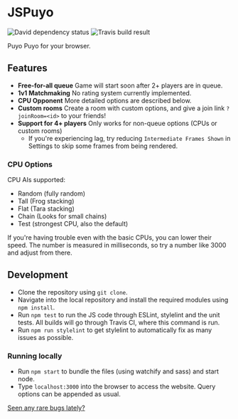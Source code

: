 # JSPuyo
<img src="https://david-dm.org/WillFlame14/jspuyo.svg" alt="David dependency status"> <img src="https://travis-ci.org/WillFlame14/jspuyo.svg?branch=master" alt="Travis build result">
  
Puyo Puyo for your browser.

## Features
- **Free-for-all queue** Game will start soon after 2+ players are in queue.
- **1v1 Matchmaking** No rating system currently implemented.
- **CPU Opponent** More detailed options are described below.
- **Custom rooms** Create a room with custom options, and give a join link `?joinRoom=<id>` to your friends!
- **Support for 4+ players**  Only works for non-queue options (CPUs or custom rooms)
  - If you're experiencing lag, try reducing `Intermediate Frames Shown` in Settings to skip some frames from being rendered.

### CPU Options
CPU AIs supported:
- Random (fully random)
- Tall (Frog stacking)
- Flat (Tara stacking)
- Chain (Looks for small chains)
- Test (strongest CPU, also the default)

If you're having trouble even with the basic CPUs, you can lower their speed. The number is measured in milliseconds, so try a number like 3000 and adjust from there.

## Development
- Clone the repository using `git clone`.
- Navigate into the local repository and install the required modules using `npm install`.
- Run `npm test` to run the JS code through ESLint, stylelint and the unit tests. All builds will go through Travis CI, where this command is run.
- Run `npm run stylelint` to get stylelint to automatically fix as many issues as possible.

### Running locally
- Run `npm start` to bundle the files (using watchify and sass) and start node.
- Type `localhost:3000` into the browser to access the website. Query options can be appended as usual.


[Seen any rare bugs lately?](https://github.com/WillFlame14/jspuyo/issues)
